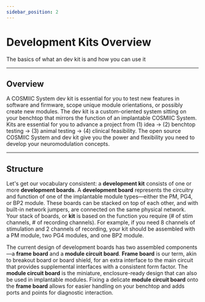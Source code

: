 ```yaml
---
sidebar_position: 2
---
```


# Development Kits Overview

The basics of what an dev kit is and how you can use it

---

## Overview

A COSMIIC System dev kit is essential for you to test new features in software and firmware, scope unique module orientations, or possibly create new modules. The dev kit is a custom-oriented system sitting on your benchtop that mirrors the function of an implantable COSMIIC System. Kits are essential for you to advance a project from (1) idea &rarr; (2) benchtop testing &rarr; (3) animal testing &rarr; (4) clinical feasibility. The open source COSMIIC System and dev kit give you the power and flexibility you need to develop your neuromodulation concepts.

---

## Structure

Let's get our vocabulary consistent: a **development kit** consists of one or more **development boards**. A **development board** represents the circuitry and function of one of the implantable module types&mdash;either the PM, PG4, or BP2 module. These boards can be stacked on top of each other, and with built-in network jumpers, are connected on the same physical network. Your stack of boards, or **kit** is based on the function you require (# of stim channels, # of recording channels). For example, if you need 8 channels of stimulation and 2 channels of recording, your kit should be assembled with a PM module, two PG4 modules, and one BP2 module. 

The current design of development boards has two assembled components&mdash;a **frame board** and a **module circuit board**. **Frame board** is our term, akin to breakout board or board shield, for an extra interface to the main circuit that provides supplemental interfaces with a consistent form factor. The **module circuit board** is the miniature, enclosure-ready design that can also be used in implantable modules. Fixing a delicate **module circuit board** onto the **frame board** allows for easier handling on your benchtop and adds ports and points for diagnostic interaction.
